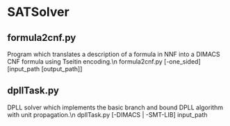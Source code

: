 # SATSolver

## formula2cnf.py ##
Program which translates a description of a formula in NNF into a DIMACS CNF formula using Tseitin encoding.\n
formula2cnf.py [-one_sided] [input_path [output_path]]

## dpllTask.py ##
DPLL solver which implements the basic branch and bound DPLL algorithm with unit propagation.\n
dpllTask.py [-DIMACS | -SMT-LIB] input_path